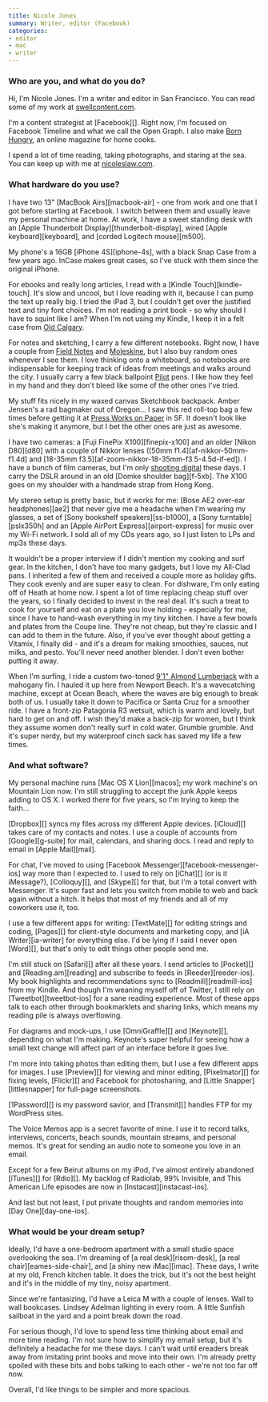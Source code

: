 ```yaml
---
title: Nicole Jones
summary: Writer, editor (Facebook)
categories:
- editor
- mac
- writer
---
```


### Who are you, and what do you do?

Hi, I'm Nicole Jones. I'm a writer and editor in San Francisco. You can read some of my work at [swellcontent.com](http://swellcontent.com/ "Nicole's work website.").

I'm a content strategist at [Facebook][]. Right now, I'm focused on Facebook Timeline and what we call the Open Graph. I also make [Born Hungry](http://bornhungrymag.com/ "Nicole's home cook magazine."), an online magazine for home cooks.

I spend a lot of time reading, taking photographs, and staring at the sea. You can keep up with me at [nicoleslaw.com](http://nicoleslaw.com/ "Nicole's website.").

### What hardware do you use?

I have two 13" [MacBook Airs][macbook-air] - one from work and one that I got before starting at Facebook. I switch between them and usually leave my personal machine at home. At work, I have a sweet standing desk with an [Apple Thunderbolt Display][thunderbolt-display], wired [Apple keyboard][keyboard], and [corded Logitech mouse][m500].

My phone's a 16GB [iPhone 4S][iphone-4s], with a black Snap Case from a few years ago. InCase makes great cases, so I've stuck with them since the original iPhone.

For ebooks and really long articles, I read with a [Kindle Touch][kindle-touch]. It's slow and uncool, but I love reading with it, because I can pump the text up really big. I tried the iPad 3, but I couldn't get over the justified text and tiny font choices. I'm not reading a print book - so why should I have to squint like I am? When I'm not using my Kindle, I keep it in a felt case from [Old Calgary](http://www.etsy.com/shop/OldCalgary "A store on Etsy.").

For notes and sketching, I carry a few different notebooks. Right now, I have a couple from [Field Notes](http://fieldnotesbrand.com/shop/) and  [Moleskine](http://www.moleskine.com/us/), but I also buy random ones whenever I see them. I love thinking onto a whiteboard, so notebooks are indispensable for keeping track of ideas from meetings and walks around the city. I usually carry a few black ballpoint [Pilot](http://www.pilotpen.us/ProductGroup/5-Better-Retractable.aspx) pens. I like how they feel in my hand and they don't bleed like some of the other ones I've tried.

My stuff fits nicely in my waxed canvas Sketchbook backpack. Amber Jensen's a rad bagmaker out of Oregon... I saw this red roll-top bag a few times before getting it at [Press Works on Paper](http://pressworksonpaper.com/ "A shop in San Francisco.") in SF. It doesn't look like she's making it anymore, but I bet the other ones are just as awesome.

I have two cameras: a [Fuji FinePix X100][finepix-x100] and an older [Nikon D80][d80] with a couple of Nikkor lenses ([50mm f1.4][af-nikkor-50mm-f1.4d] and [18-35mm f3.5][af-zoom-nikkor-18-35mm-f3.5-4.5d-if-ed]). I have a bunch of film cameras, but I'm only [shooting digital](http://www.flickr.com/photos/nicoalesce/ "Nicole's Flickr account.") these days. I carry the DSLR around in an old [Domke shoulder bag][f-5xb]. The X100 goes on my shoulder with a handmade strap from Hong Kong.

My stereo setup is pretty basic, but it works for me: [Bose AE2 over-ear headphones][ae2] that never give me a headache when I'm wearing my glasses, a set of [Sony bookshelf speakers][ss-b1000], a [Sony turntable][pslx350h] and an [Apple AirPort Express][airport-express] for music over my Wi-Fi network. I sold all of my CDs years ago, so I just listen to LPs and mp3s these days.

It wouldn't be a proper interview if I didn't mention my cooking and surf gear. In the kitchen, I don't have too many gadgets, but I love my All-Clad pans. I inherited a few of them and received a couple more as holiday gifts. They cook evenly and are super easy to clean. For dishware, I'm only eating off of Heath at home now. I spent a lot of time replacing cheap stuff over the years, so I finally decided to invest in the real deal. It's such a treat to cook for yourself and eat on a plate you love holding - especially for me, since I have to hand-wash everything in my tiny kitchen. I have a few bowls and plates from the Coupe line. They're not cheap, but they're classic and I can add to them in the future. Also, if you've ever thought about getting a Vitamix, I finally did - and it's a dream for making smoothies, sauces, nut milks, and pesto. You'll never need another blender. I don't even bother putting it away.

When I'm surfing, I ride a custom two-toned [9'1" Almond Lumberjack](http://lifeisjustswell.blogspot.com/2011/06/2-tone-lumberjack.html "Nicole's surfboard.") with a mahogany fin. I hauled it up here from Newport Beach. It's a wavecatching machine, except at Ocean Beach, where the waves are big enough to break both of us. I usually take it down to Pacifica or Santa Cruz for a smoother ride. I have a front-zip Patagonia R3 wetsuit, which is warm and lovely, but hard to get on and off. I wish they'd make a back-zip for women, but I think they assume women don't really surf in cold water. Grumble grumble. And it's super nerdy, but my waterproof cinch sack has saved my life a few times.

### And what software?

My personal machine runs [Mac OS X Lion][macos]; my work machine's on Mountain Lion now. I'm still struggling to accept the junk Apple keeps adding to OS X. I worked there for five years, so I'm trying to keep the faith...

[Dropbox][] syncs my files across my different Apple devices. [iCloud][] takes care of my contacts and notes. I use a couple of accounts from [Google][g-suite] for mail, calendars, and sharing docs. I read and reply to email in [Apple Mail][mail].

For chat, I've moved to using [Facebook Messenger][facebook-messenger-ios] way more than I expected to. I used to rely on [iChat][] (or is it iMessage?), [Colloquy][], and [Skype][] for that, but I'm a total convert with Messenger. It's super fast and lets you switch from mobile to web and back again without a hitch. It helps that most of my friends and all of my coworkers use it, too.

I use a few different apps for writing: [TextMate][] for editing strings and coding, [Pages][] for client-style documents and marketing copy, and [iA Writer][ia-writer] for everything else. I'd be lying if I said I never open [Word][], but that's only to edit things other people send me.

I'm still stuck on [Safari][] after all these years. I send articles to [Pocket][] and [Reading.am][reading] and subscribe to feeds in [Reeder][reeder-ios]. My book highlights and recommendations sync to [Readmill][readmill-ios] from my Kindle. And though I'm weaning myself off of Twitter, I still rely on [Tweetbot][tweetbot-ios] for a sane reading experience. Most of these apps talk to each other through bookmarklets and sharing links, which means my reading pile is always overflowing.

For diagrams and mock-ups, I use [OmniGraffle][] and [Keynote][], depending on what I'm making. Keynote's super helpful for seeing how a small text change will affect part of an interface before it goes live.

I'm more into taking photos than editing them, but I use a few different apps for images. I use [Preview][] for viewing and minor editing, [Pixelmator][] for fixing levels, [Flickr][] and Facebook for photosharing, and [Little Snapper][littlesnapper] for full-page screenshots.

[1Password][] is my password savior, and [Transmit][] handles FTP for my WordPress sites.

The Voice Memos app is a secret favorite of mine. I use it to record talks, interviews, concerts, beach sounds, mountain streams, and personal memos. It's great for sending an audio note to someone you love in an email.

Except for a few Beirut albums on my iPod, I've almost entirely abandoned [iTunes][] for [Rdio][]. My backlog of Radiolab, 99% Invisible, and This American Life episodes are now in [Instacast][instacast-ios].

And last but not least, I put private thoughts and random memories into [Day One][day-one-ios].

### What would be your dream setup?

Ideally, I'd have a one-bedroom apartment with a small studio space overlooking the sea. I'm dreaming of [a real desk][risom-desk], [a real chair][eames-side-chair], and [a shiny new iMac][imac]. These days, I write at my old, French kitchen table. It does the trick, but it's not the best height and it's in the middle of my tiny, noisy apartment.

Since we're fantasizing, I'd have a Leica M with a couple of lenses. Wall to wall bookcases. Lindsey Adelman lighting in every room. A little Sunfish sailboat in the yard and a point break down the road.

For serious though, I'd love to spend less time thinking about email and more time reading. I'm not sure how to simplify my email setup, but it's definitely a headache for me these days. I can't wait until ereaders break away from imitating print books and move into their own. I'm already pretty spoiled with these bits and bobs talking to each other - we're not too far off now.

Overall, I'd like things to be simpler and more spacious.